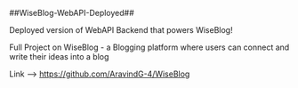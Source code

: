 ##WiseBlog-WebAPI-Deployed##

Deployed version of WebAPI Backend that powers WiseBlog!

Full Project on WiseBlog - a Blogging platform where users can connect and write their ideas into a blog

Link --> https://github.com/AravindG-4/WiseBlog
